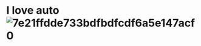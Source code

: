 # I love auto![7e21ffdde733bdfbdfcdf6a5e147acf0](https://github.com/Ruslan-Shev/portfolio/assets/134603263/a9dbd074-1c85-4fe1-837d-6f7bae564818)
